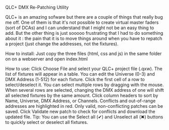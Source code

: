 QLC+ DMX Re-Patching Utility

QLC+ is an amazing sofware but there are a couple of things that really bug me off. 
One of them is that it's not possible to create virtual master faders (sort of DCAs)
and I can understand that I might not be an easy thing to add. But the other thing is just 
sooooo frustrating that I had to do something about it : the pain that it is to move things around
when you have to repatch a project (just change the addresses, not the fixtures).

How to install:
Just copy the three files (html, css and js) in the same folder on on a webserver and open index.html

How to use:
Click Choose File and select your QLC+ project file (.qxw).
The list of fixtures will appear in a table. You can edit the Universe (0-3) and DMX Address (1-512) for each fixture.
Click the first cell of a row to select/deselect it. You can select multiple rows by dragging with the mouse.
When several rows are selected, changing the DMX address of one will shift all selected fixtures by the same amount.
Click column headers to sort by Name, Universe, DMX Address, or Channels.
Conflicts and out-of-range addresses are highlighted in red. Only valid, non-conflicting patches can be saved.
Click Validate new patch to check for conflicts and download the updated file.
Tip: You can use the Select all (✔) and Unselect all (✖) buttons to quickly select or deselect all fixtures.
